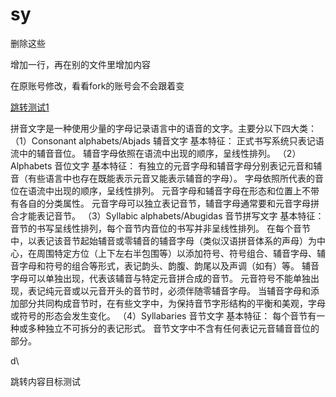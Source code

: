 # sy
删除这些

增加一行，再在别的文件里增加内容

在原账号修改，看看fork的账号会不会跟着变


[跳转测试1](#jump)



拼音文字是一种使用少量的字母记录语言中的语音的文字。主要分以下四大类：
（1）Consonant alphabets/Abjads 辅音文字
基本特征：
正式书写系统只表记语流中的辅音音位。
辅音字母依照在语流中出现的顺序，呈线性排列。
（2）Alphabets 音位文字
基本特征：
有独立的元音字母和辅音字母分别表记元音和辅音（有些语言中也存在既能表示元音又能表示辅音的字母）。
字母依照所代表的音位在语流中出现的顺序，呈线性排列。
元音字母和辅音字母在形态和位置上不带有各自的分类属性。
元音字母可以独立表记音节，辅音字母通常要和元音字母拼合才能表记音节。
（3）Syllabic alphabets/Abugidas 音节拼写文字
基本特征：
音节的书写呈线性排列，每个音节内音位的书写并非呈线性排列。
在每个音节中，以表记该音节起始辅音或零辅音的辅音字母（类似汉语拼音体系的声母）为中心，在周围特定方位（上下左右半包围等）以添加符号、符号组合、辅音字母、辅音字母和符号的组合等形式，表记韵头、韵腹、韵尾以及声调（如有）等。
辅音字母可以单独出现，代表该辅音与特定元音拼合成的音节。
元音符号不能单独出现，表记纯元音或以元音开头的音节时，必须伴随零辅音字母。
当辅音字母和添加部分共同构成音节时，在有些文字中，为保持音节字形结构的平衡和美观，字母或符号的形态会发生变化。
（4）Syllabaries 音节文字
基本特征：
每个音节有一种或多种独立不可拆分的表记形式。
音节文字中不含有任何表记元音辅音音位的部分。



d\

















<span id="jump">跳转内容目标测试</span>


